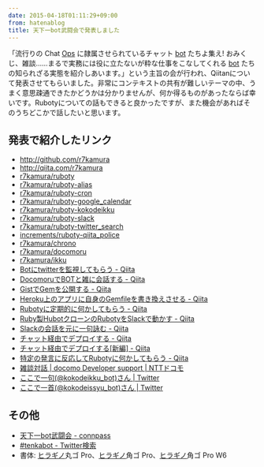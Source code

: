 ```yaml
---
date: 2015-04-18T01:11:29+09:00
from: hatenablog
title: 天下一bot武闘会で発表しました
---
```


<script async class="speakerdeck-embed" data-id="b7ff433b3f584c83b2bb35299b3fd719" data-ratio="1.33333333333333" src="//speakerdeck.com/assets/embed.js"></script>


<p>「流行りの Chat <a class="keyword" href="http://d.hatena.ne.jp/keyword/Ops">Ops</a> に隷属させられているチャット <a class="keyword" href="http://d.hatena.ne.jp/keyword/bot">bot</a> たちよ集え! おみくじ、雑談……まるで実務には役に立たないが粋な仕事をこなしてくれる <a class="keyword" href="http://d.hatena.ne.jp/keyword/bot">bot</a> たちの知られざる実態を紹介しあいます。」という主旨の会が行われ、Qiitanについて発表させてもらいました。非常にコンテキストの共有が難しいテーマの中、うまく意思疎通できたかどうかは分かりませんが、何か得るものがあったならば幸いです。Rubotyについての話もできると良かったですが、また機会があればそのうちどこかで話したいと思います。</p>

<h2>発表で紹介したリンク</h2>

<ul>
<li><a href="http://github.com/r7kamura">http://github.com/r7kamura</a></li>
<li><a href="http://qiita.com/r7kamura">http://qiita.com/r7kamura</a></li>
<li><a href="https://github.com/r7kamura/ruboty">r7kamura/ruboty</a></li>
<li><a href="https://github.com/r7kamura/ruboty-alias">r7kamura/ruboty-alias</a></li>
<li><a href="https://github.com/r7kamura/ruboty-cron">r7kamura/ruboty-cron</a></li>
<li><a href="https://github.com/r7kamura/ruboty-google_calendar">r7kamura/ruboty-google_calendar</a></li>
<li><a href="https://github.com/r7kamura/ruboty-kokodeikku">r7kamura/ruboty-kokodeikku</a></li>
<li><a href="https://github.com/r7kamura/ruboty-slack">r7kamura/ruboty-slack</a></li>
<li><a href="https://github.com/r7kamura/ruboty-twitter_search">r7kamura/ruboty-twitter_search</a></li>
<li><a href="https://github.com/increments/ruboty-qiita_police">increments/ruboty-qiita_police</a></li>
<li><a href="https://github.com/r7kamura/chrono/">r7kamura/chrono</a></li>
<li><a href="https://github.com/r7kamura/docomoru">r7kamura/docomoru</a></li>
<li><a href="https://github.com/r7kamura/ikku">r7kamura/ikku</a></li>
<li><a href="http://qiita.com/r7kamura/items/f99d8bd5e6bc2af995ff">Botにtwitterを監視してもらう - Qiita</a></li>
<li><a href="http://qiita.com/r7kamura/items/55f398624dbce1c6dc14">DocomoruでBOTと雑に会話する - Qiita</a></li>
<li><a href="http://qiita.com/r7kamura/items/5e7d082d8e0d0471d71d">GistでGemを公開する - Qiita</a></li>
<li><a href="http://qiita.com/r7kamura/items/88932b001a14c52498c8">Heroku上のアプリに自身のGemfileを書き換えさせる - Qiita</a></li>
<li><a href="http://qiita.com/r7kamura/items/f7b5bf676494703b0758">Rubotyに定期的に何かしてもらう - Qiita</a></li>
<li><a href="http://qiita.com/r7kamura/items/8d1b98e28154de6030b9">Ruby製HubotクローンのRubotyをSlackで動かす - Qiita</a></li>
<li><a href="http://qiita.com/r7kamura/items/3ef8f4fbe6b722674a96">Slackの会話を元に一句詠む - Qiita</a></li>
<li><a href="http://qiita.com/r7kamura/items/5e7b9c27693bcc4a5a39">チャット経由でデプロイする - Qiita</a></li>
<li><a href="http://qiita.com/r7kamura/items/1a08ba2268322a7b1076">チャット経由でデプロイする[新編] - Qiita</a></li>
<li><a href="http://qiita.com/r7kamura/items/4cdfe2e2a72f734f0a57">特定の発言に反応してRubotyに何かしてもらう - Qiita</a></li>
<li><a href="https://dev.smt.docomo.ne.jp/?p=docs.api.page&amp;api_name=dialogue&amp;p_name=api_usage_scenario">雑談対話 | docomo Developer support | NTTドコモ</a></li>
<li><a href="https://twitter.com/kokodeikku_bot">ここで一句(@kokodeikku_bot)さん | Twitter</a></li>
<li><a href="https://twitter.com/kokodeissyu_bot">ここで一首(@kokodeissyu_bot)さん | Twitter</a></li>
</ul>


<h2>その他</h2>

<ul>
<li><a href="http://connpass.com/event/12689/">天下一bot武闘会 - connpass</a></li>
<li><a href="https://twitter.com/search?f=realtime&amp;q=%23tenkabot&amp;src=typd">#tenkabot - Twitter検索</a></li>
<li>書体: <a class="keyword" href="http://d.hatena.ne.jp/keyword/%A5%D2%A5%E9%A5%AE%A5%CE">ヒラギノ</a>丸ゴ Pro、<a class="keyword" href="http://d.hatena.ne.jp/keyword/%A5%D2%A5%E9%A5%AE%A5%CE">ヒラギノ</a>角ゴ Pro、<a class="keyword" href="http://d.hatena.ne.jp/keyword/%A5%D2%A5%E9%A5%AE%A5%CE">ヒラギノ</a>角ゴ Pro W6</li>
</ul>


